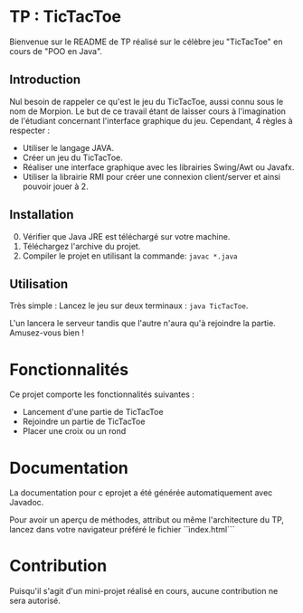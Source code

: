 # TP : TicTacToe

Bienvenue sur le README de TP réalisé sur le célèbre jeu "TicTacToe" en cours de "POO en Java".

## Introduction

Nul besoin de rappeler ce qu'est le jeu du TicTacToe, aussi connu sous le nom de Morpion.
Le but de ce travail étant de laisser cours à l'imagination de l'étudiant concernant l'interface graphique du jeu. Cependant, 4 règles à respecter :
- Utiliser le langage JAVA.
- Créer un jeu du TicTacToe.
- Réaliser une interface graphique avec les librairies Swing/Awt ou Javafx.
- Utiliser la librairie RMI pour créer une connexion client/server et ainsi pouvoir jouer à 2.

## Installation

0. Vérifier que Java JRE est téléchargé sur votre machine.
1. Téléchargez l'archive du projet.
2. Compiler le projet en utilisant la commande: ```javac *.java```

## Utilisation

Très simple :
Lancez le jeu sur deux terminaux : ```java TicTacToe```.

L'un lancera le serveur tandis que l'autre n'aura qu'à rejoindre la partie.
Amusez-vous bien !

# Fonctionnalités

Ce projet comporte les fonctionnalités suivantes :
- Lancement d'une partie de TicTacToe
- Rejoindre un partie de TicTacToe
- Placer une croix ou un rond

# Documentation

La documentation pour c eprojet a été générée automatiquement avec Javadoc.

Pour avoir un aperçu de méthodes, attribut ou même l'architecture du TP, lancez dans votre navigateur préféré le fichier ``ìndex.html```

# Contribution

Puisqu'il s'agit d'un mini-projet réalisé en cours, aucune contribution ne sera autorisé.
